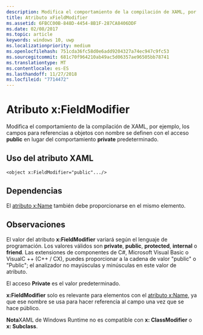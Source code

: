 ```yaml
---
description: Modifica el comportamiento de la compilación de XAML, por ejemplo, los campos para referencias a objetos con nombre se definen con el acceso público en lugar del comportamiento privado predeterminado.
title: Atributo xFieldModifier
ms.assetid: 6FBCC00B-848D-4454-8B1F-287CA8406DDF
ms.date: 02/08/2017
ms.topic: article
keywords: windows 10, uwp
ms.localizationpriority: medium
ms.openlocfilehash: 751cda36fc58d0e6add9204327a74ec947c9fc53
ms.sourcegitcommit: 681c70f964210ab49ac5d06357ae96505bb78741
ms.translationtype: MT
ms.contentlocale: es-ES
ms.lasthandoff: 11/27/2018
ms.locfileid: "7714472"
---
```

# <a name="xfieldmodifier-attribute"></a>Atributo x:FieldModifier


Modifica el comportamiento de la compilación de XAML, por ejemplo, los campos para referencias a objetos con nombre se definen con el acceso **public** en lugar del comportamiento **private** predeterminado.

## <a name="xaml-attribute-usage"></a>Uso del atributo XAML

``` syntax
<object x:FieldModifier="public".../>
```

## <a name="dependencies"></a>Dependencias

El [atributo x:Name](x-name-attribute.md) también debe proporcionarse en el mismo elemento.

## <a name="remarks"></a>Observaciones

El valor del atributo **x:FieldModifier** variará según el lenguaje de programación. Los valores válidos son **private**, **public**, **protected**, **internal** o **friend**. Las extensiones de componentes de C#, Microsoft Visual Basic o VisualC ++ (C++ / CX), puedes proporcionar a la cadena de valor "public" o "Public"; el analizador no mayúsculas y minúsculas en este valor de atributo.

El acceso **Private** es el valor predeterminado.

**x:FieldModifier** solo es relevante para elementos con el [atributo x:Name](x-name-attribute.md), ya que ese nombre se usa para hacer referencia al campo una vez que se hace público.

**Nota**XAML de Windows Runtime no es compatible con **x: ClassModifier** o **x: Subclass**.

